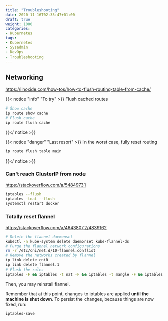 ```yaml
---
title: "Troubleshooting"
date: 2020-11-16T02:35:47+01:00
draft: true
weight: 1000
categories:
- Kubernetes
tags:
- Kubernetes
- Sysadmin
- DevOps
- Troubleshooting
---
```


## Networking

https://linoxide.com/how-tos/how-to-flush-routing-table-from-cache/

{{< notice "info" "To try" >}}
Flush cached routes

```sh
# Show cache
ip route show cache
# Flush cache
ip route flush cache
```
{{</ notice >}}

{{< notice "danger" "Last resort" >}}
In the worst case, fully reset routing

```sh
ip route flush table main
```
{{</ notice >}}

### Can't reach ClusterIP from node 

https://stackoverflow.com/a/54849731

```sh
iptables --flush
iptables -tnat --flush
systemctl restart docker
```

### Totally reset flannel

https://stackoverflow.com/a/46438072/4839162

```sh
# Delete the flannel daemonset
kubectl -n kube-system delete daemonset kube-flannel-ds
# Purge the flannel network configurations
rm -r /etc/cni/net.d/10-flannel.conflist
# Remove the networks created by flannel
ip link delete cni0
ip link delete flannel.1
# Flush the rules
iptables -F && iptables -t nat -F && iptables -t mangle -F && iptables -X
```

Then, you may reinstall flannel.

Remember that at this point, changes to iptables are applied **until the machine is shut down**. To persist the changes, because things are now fixed, run:

```sh
iptables-save
```

